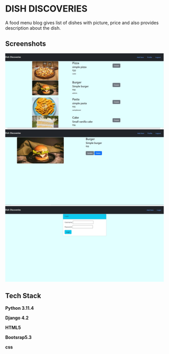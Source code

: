 # DISH DISCOVERIES
A food menu blog gives list of dishes with picture, price and also provides description about the dish.

## Screenshots
![Alt text](./home.JPG)
![Alt text](./detail.JPG)
![Alt text](./login.JPG)
## Tech Stack

**Python 3.11.4**

**Django 4.2**

**HTML5**

**Bootsrap5.3**

**css**